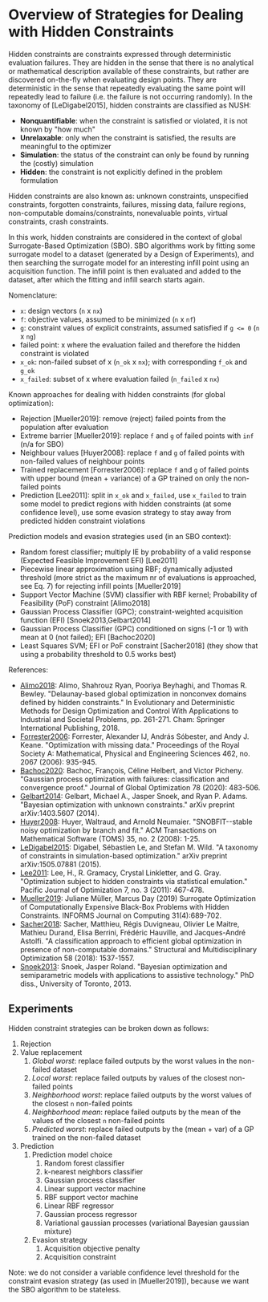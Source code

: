 # Overview of Strategies for Dealing with Hidden Constraints

Hidden constraints are constraints expressed through deterministic evaluation failures. They are hidden in the sense
that there is no analytical or mathematical description available of these constraints, but rather are discovered
on-the-fly when evaluating design points. They are deterministic in the sense that repeatedly evaluating the same point
will repeatedly lead to failure (i.e. the failure is not occurring randomly).
In the taxonomy of [LeDigabel2015], hidden constraints are classified as NUSH:
- **Nonquantifiable**: when the constraint is satisfied or violated, it is not known by "how much"
- **Unrelaxable**: only when the constraint is satisfied, the results are meaningful to the optimizer
- **Simulation**: the status of the constraint can only be found by running the (costly) simulation
- **Hidden**: the constraint is not explicitly defined in the problem formulation

Hidden constraints are also known as: unknown constraints, unspecified constraints, forgotten constraints, failures,
missing data, failure regions, non-computable domains/constraints, nonevaluable points, virtual constraints,
crash constraints.

In this work, hidden constraints are considered in the context of global Surrogate-Based Optimization (SBO).
SBO algorithms work by fitting some surrogate model to a dataset (generated by a Design of Experiments), and then
searching the surrogate model for an interesting infill point using an acquisition function. The infill point is then
evaluated and added to the dataset, after which the fitting and infill search starts again.

Nomenclature:
- `x`: design vectors (`n` x `nx`)
- `f`: objective values, assumed to be minimized (`n` x `nf`)
- `g`: constraint values of explicit constraints, assumed satisfied if `g <= 0` (`n` x `ng`)
- failed point: x where the evaluation failed and therefore the hidden constraint is violated
- `x_ok`: non-failed subset of x (`n_ok` x `nx`); with corresponding `f_ok` and `g_ok`
- `x_failed`: subset of x where evaluation failed (`n_failed` x `nx`)

Known approaches for dealing with hidden constraints (for global optimization):
- Rejection [Mueller2019]: remove (reject) failed points from the population after evaluation
- Extreme barrier [Mueller2019]: replace `f` and `g` of failed points with `inf` (n/a for SBO)
- Neighbour values [Huyer2008]: replace `f` and `g` of failed points with non-failed values of neighbour points
- Trained replacement [Forrester2006]: replace `f` and `g` of failed points with upper bound (mean + variance) of a GP
  trained on only the non-failed points
- Prediction [Lee2011]: split in `x_ok` and `x_failed`, use `x_failed` to train some model to predict regions with
  hidden constraints (at some confidence level), use some evasion strategy to stay away from predicted hidden
  constraint violations

Prediction models and evasion strategies used (in an SBO context):
- Random forest classifier; multiply IE by probability of a valid response (Expected Feasible Improvement EFI) [Lee2011]
- Piecewise linear approximation using RBF; dynamically adjusted threshold (more strict as the maximum nr of evaluations
  is approached, see Eq. 7) for rejecting infill points [Mueller2019]
- Support Vector Machine (SVM) classifier with RBF kernel; Probability of Feasibility (PoF) constraint [Alimo2018]
- Gaussian Process Classifier (GPC); constraint-weighted acquisition function (EFI) [Snoek2013,Gelbart2014]
- Gaussian Process Classifier (GPC) conditioned on signs (-1 or 1) with mean at 0 (not failed); EFI [Bachoc2020]
- Least Squares SVM; EFI or PoF constraint [Sacher2018] (they show that using a probability threshold to 0.5 works best)

References:
- [Alimo2018](https://link.springer.com/chapter/10.1007/978-3-319-89890-2_17):
  Alimo, Shahrouz Ryan, Pooriya Beyhaghi, and Thomas R. Bewley. "Delaunay-based global optimization in nonconvex domains defined by hidden constraints." In Evolutionary and Deterministic Methods for Design Optimization and Control With Applications to Industrial and Societal Problems, pp. 261-271. Cham: Springer International Publishing, 2018.
- [Forrester2006](https://royalsocietypublishing.org/doi/full/10.1098/rspa.2005.1608):
  Forrester, Alexander IJ, András Sóbester, and Andy J. Keane. "Optimization with missing data." Proceedings of the Royal Society A: Mathematical, Physical and Engineering Sciences 462, no. 2067 (2006): 935-945.
- [Bachoc2020](https://link.springer.com/article/10.1007/s10898-020-00920-0):
  Bachoc, François, Céline Helbert, and Victor Picheny. "Gaussian process optimization with failures: classification and convergence proof." Journal of Global Optimization 78 (2020): 483-506.
- [Gelbart2014](https://arxiv.org/abs/1403.5607):
  Gelbart, Michael A., Jasper Snoek, and Ryan P. Adams. "Bayesian optimization with unknown constraints." arXiv preprint arXiv:1403.5607 (2014).
- [Huyer2008](https://dl.acm.org/doi/abs/10.1145/1377612.1377613):
  Huyer, Waltraud, and Arnold Neumaier. "SNOBFIT--stable noisy optimization by branch and fit." ACM Transactions on Mathematical Software (TOMS) 35, no. 2 (2008): 1-25.
- [LeDigabel2015](https://arxiv.org/abs/1505.07881):
  Digabel, Sébastien Le, and Stefan M. Wild. "A taxonomy of constraints in simulation-based optimization." arXiv preprint arXiv:1505.07881 (2015).
- [Lee2011](https://tr.soe.ucsc.edu/sites/default/files/technical-reports/UCSC-SOE-10-10.pdf):
  Lee, H., R. Gramacy, Crystal Linkletter, and G. Gray. "Optimization subject to hidden constraints via statistical emulation." Pacific Journal of Optimization 7, no. 3 (2011): 467-478.
- [Mueller2019](https://pubsonline.informs.org/doi/abs/10.1287/ijoc.2018.0864):
  Juliane Müller, Marcus Day (2019) Surrogate Optimization of Computationally Expensive Black-Box Problems with Hidden Constraints. INFORMS Journal on Computing 31(4):689-702.
- [Sacher2018](https://link.springer.com/article/10.1007/s00158-018-1981-8):
  Sacher, Matthieu, Régis Duvigneau, Olivier Le Maitre, Mathieu Durand, Elisa Berrini, Frédéric Hauville, and Jacques-André Astolfi. "A classification approach to efficient global optimization in presence of non-computable domains." Structural and Multidisciplinary Optimization 58 (2018): 1537-1557.
- [Snoek2013](https://citeseerx.ist.psu.edu/document?repid=rep1&type=pdf&doi=2e079604c7a00c43f06e214280cea18a89dcecef):
  Snoek, Jasper Roland. "Bayesian optimization and semiparametric models with applications to assistive technology." PhD diss., University of Toronto, 2013.

## Experiments

Hidden constraint strategies can be broken down as follows:
1. Rejection
2. Value replacement
   1. *Global worst*: replace failed outputs by the worst values in the non-failed dataset
   2. *Local worst*: replace failed outputs by values of the closest non-failed points
   3. *Neighborhood worst*: replace failed outputs by the worst values of the closest `n` non-failed points
   4. *Neighborhood mean*: replace failed outputs by the mean of the values of the closest `n` non-failed points
   5. *Predicted worst*: replace failed outputs by the (mean + var) of a GP trained on the non-failed dataset
3. Prediction
   1. Prediction model choice
      1. Random forest classifier
      2. k-nearest neighbors classifier
      3. Gaussian process classifier
      4. Linear support vector machine
      5. RBF support vector machine
      6. Linear RBF regressor
      7. Gaussian process regressor
      8. Variational gaussian processes (variational Bayesian gaussian mixture)
   2. Evasion strategy
      1. Acquisition objective penalty
      2. Acquisition constraint

Note: we do not consider a variable confidence level threshold for the constraint evasion strategy (as used in
[Mueller2019]), because we want the SBO algorithm to be stateless.
